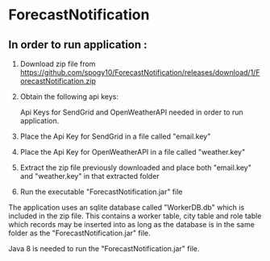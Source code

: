 # ForecastNotification

## In order to run application :

1. Download zip file from https://github.com/spogy10/ForecastNotification/releases/download/1/ForecastNotification.zip

2. Obtain the following api keys:

    Api Keys for SendGrid and OpenWeatherAPI needed in order to run application.

3. Place the Api Key for SendGrid in a file called "email.key"

4. Place the Api Key for OpenWeatherAPI in a file called "weather.key"

5. Extract the zip file previously downloaded and place both "email.key" and "weather.key" in that extracted folder

6. Run the executable "ForecastNotification.jar" file



The application uses an sqlite database called "WorkerDB.db" which is included in the zip file.
This contains a worker table, city table and role table which records may be inserted into as long as the database is in the same folder as the "ForecastNotification.jar" file.

Java 8 is needed to run the "ForecastNotification.jar" file.
